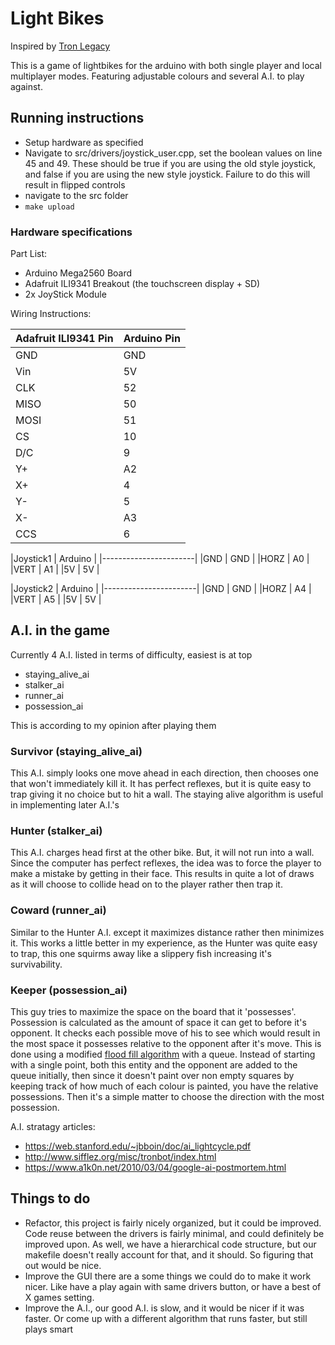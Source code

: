 Light Bikes
============
Inspired by [Tron Legacy](https://en.wikipedia.org/wiki/Tron:_Legacy)

This is a game of lightbikes for the arduino with both single player and local multiplayer modes. Featuring adjustable colours and several A.I. to play against.
## Running instructions

- Setup hardware as specified
- Navigate to src/drivers/joystick_user.cpp, set the boolean values on line 45 and 49. These should be true if you are using the old style joystick, and false if you are using the new style joystick. Failure to do this will result in flipped controls
- navigate to the src folder
- `make upload`

### Hardware specifications
Part List:
- Arduino Mega2560 Board
- Adafruit ILI9341 Breakout (the touchscreen display + SD)
- 2x JoyStick Module


Wiring Instructions:

| Adafruit ILI9341 Pin | Arduino Pin |
|----------------------|-------------|
| GND                  | GND         |
| Vin                  | 5V          |
| CLK                  | 52          |
| MISO                 | 50          |
| MOSI                 | 51          |
| CS                   | 10          |
| D/C                  | 9           |
| Y+                   | A2          |
| X+                   | 4           |
| Y-                   | 5           |
| X-                   | A3          |
| CCS                  | 6           |


|Joystick1  |   Arduino |
|-----------------------|
|GND        |    GND    |
|HORZ       |    A0     |
|VERT       |    A1     |
|5V         |    5V     |

|Joystick2  |   Arduino |
|-----------------------|
|GND        |    GND    |
|HORZ       |    A4     |
|VERT       |    A5     |
|5V         |    5V     |

## A.I. in the game
Currently 4 A.I. listed in terms of difficulty, easiest is at top
- staying_alive_ai
- stalker_ai
- runner_ai
- possession_ai

This is according to my opinion after playing them

### Survivor (staying_alive_ai)
This A.I. simply looks one move ahead in each direction, then chooses one that won't immediately kill it.
It has perfect reflexes, but it is quite easy to trap giving it no choice but to hit a wall. The staying alive algorithm
is useful in implementing later A.I.'s

### Hunter (stalker_ai)
This A.I. charges head first at the other bike. But, it will not run into a wall.
Since the computer has perfect reflexes, the idea was to force the player to make a mistake by getting in their face.
This results in quite a lot of draws as it will choose to collide head on to the player rather then trap it.

### Coward (runner_ai)
Similar to the Hunter A.I. except it maximizes distance rather then minimizes it. This works a little better in my experience,
as the Hunter was quite easy to trap, this one squirms away like a slippery fish increasing it's survivability.
### Keeper (possession_ai)
This guy tries to maximize the space on the board that it 'possesses'. Possession is calculated as the amount of space it can get to before it's opponent.
It checks each possible move of his to see which would result in the most space it possesses relative to the opponent after it's move. This is done using a
modified [flood fill algorithm](https://en.wikipedia.org/wiki/Flood_fill) with a queue. Instead of starting with a single point, both this entity and the opponent are
added to the queue initially, then since it doesn't paint over non empty squares by keeping track of how much of each colour is painted, you have the relative possessions.
Then it's a simple matter to choose the direction with the most possession.

A.I. stratagy articles:
- https://web.stanford.edu/~jbboin/doc/ai_lightcycle.pdf
- http://www.sifflez.org/misc/tronbot/index.html
- https://www.a1k0n.net/2010/03/04/google-ai-postmortem.html


## Things to do
- Refactor, this project is fairly nicely organized, but it could be improved. Code reuse between the drivers is fairly minimal, and could definitely be improved upon.
As well, we have a hierarchical code structure, but our makefile doesn't really account for that, and it should. So figuring that out would be nice.
- Improve the GUI there are a some things we could do to make it work nicer. Like have a play again with same drivers button, or have a best of X games setting.
- Improve the A.I., our good A.I. is slow, and it would be nicer if it was faster. Or come up with a different algorithm that runs faster, but still plays smart
